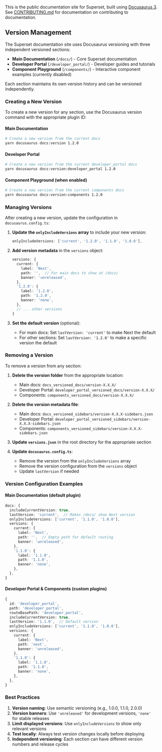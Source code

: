 <!--
Licensed to the Apache Software Foundation (ASF) under one
or more contributor license agreements.  See the NOTICE file
distributed with this work for additional information
regarding copyright ownership.  The ASF licenses this file
to you under the Apache License, Version 2.0 (the
"License"); you may not use this file except in compliance
with the License.  You may obtain a copy of the License at

  http://www.apache.org/licenses/LICENSE-2.0

Unless required by applicable law or agreed to in writing,
software distributed under the License is distributed on an
"AS IS" BASIS, WITHOUT WARRANTIES OR CONDITIONS OF ANY
KIND, either express or implied.  See the License for the
specific language governing permissions and limitations
under the License.
-->

This is the public documentation site for Superset, built using
[Docusaurus 3](https://docusaurus.io/). See
[CONTRIBUTING.md](../CONTRIBUTING.md#documentation) for documentation on
contributing to documentation.

## Version Management

The Superset documentation site uses Docusaurus versioning with three independent versioned sections:

- **Main Documentation** (`/docs/`) - Core Superset documentation
- **Developer Portal** (`/developer_portal/`) - Developer guides and tutorials  
- **Component Playground** (`/components/`) - Interactive component examples (currently disabled)

Each section maintains its own version history and can be versioned independently.

### Creating a New Version

To create a new version for any section, use the Docusaurus version command with the appropriate plugin ID:

#### Main Documentation
```bash
# Create a new version from the current docs
yarn docusaurus docs:version 1.2.0
```

#### Developer Portal
```bash
# Create a new version from the current developer_portal docs
yarn docusaurus docs:version:developer_portal 1.2.0
```

#### Component Playground (when enabled)
```bash
# Create a new version from the current components docs
yarn docusaurus docs:version:components 1.2.0
```

### Managing Versions

After creating a new version, update the configuration in `docusaurus.config.ts`:

1. **Update the `onlyIncludeVersions` array** to include your new version:
   ```typescript
   onlyIncludeVersions: ['current', '1.2.0', '1.1.0', '1.0.0'],
   ```

2. **Add version metadata** in the `versions` object:
   ```typescript
   versions: {
     current: {
       label: 'Next',
       path: '',  // For main docs to show at /docs/
       banner: 'unreleased',
     },
     '1.2.0': {
       label: '1.2.0',
       path: '1.2.0',
       banner: 'none',
     },
     // ... other versions
   }
   ```

3. **Set the default version** (optional):
   - For main docs: Set `lastVersion: 'current'` to make Next the default
   - For other sections: Set `lastVersion: '1.2.0'` to make a specific version the default

### Removing a Version

To remove a version from any section:

1. **Delete the version folder** from the appropriate location:
   - Main docs: `docs_versioned_docs/version-X.X.X/`
   - Developer Portal: `developer_portal_versioned_docs/version-X.X.X/`
   - Components: `components_versioned_docs/version-X.X.X/`

2. **Delete the version metadata file**:
   - Main docs: `docs_versioned_sidebars/version-X.X.X-sidebars.json`
   - Developer Portal: `developer_portal_versioned_sidebars/version-X.X.X-sidebars.json`
   - Components: `components_versioned_sidebars/version-X.X.X-sidebars.json`

3. **Update `versions.json`** in the root directory for the appropriate section

4. **Update `docusaurus.config.ts`**:
   - Remove the version from the `onlyIncludeVersions` array
   - Remove the version configuration from the `versions` object
   - Update `lastVersion` if needed

### Version Configuration Examples

#### Main Documentation (default plugin)
```typescript
docs: {
  includeCurrentVersion: true,
  lastVersion: 'current',  // Makes /docs/ show Next version
  onlyIncludeVersions: ['current', '1.1.0', '1.0.0'],
  versions: {
    current: {
      label: 'Next',
      path: '',  // Empty path for default routing
      banner: 'unreleased',
    },
    '1.1.0': {
      label: '1.1.0',
      path: '1.1.0',
      banner: 'none',
    },
  },
}
```

#### Developer Portal & Components (custom plugins)
```typescript
{
  id: 'developer_portal',
  path: 'developer_portal',
  routeBasePath: 'developer_portal',
  includeCurrentVersion: true,
  lastVersion: '1.1.0',  // Default version
  onlyIncludeVersions: ['current', '1.1.0', '1.0.0'],
  versions: {
    current: {
      label: 'Next',
      path: 'next',
      banner: 'unreleased',
    },
    '1.1.0': {
      label: '1.1.0',
      path: '1.1.0',
      banner: 'none',
    },
  },
}
```

### Best Practices

1. **Version naming**: Use semantic versioning (e.g., 1.0.0, 1.1.0, 2.0.0)
2. **Version banners**: Use `'unreleased'` for development versions, `'none'` for stable releases
3. **Limit displayed versions**: Use `onlyIncludeVersions` to show only relevant versions
4. **Test locally**: Always test version changes locally before deploying
5. **Independent versioning**: Each section can have different version numbers and release cycles
